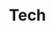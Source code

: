 ---
title: "Tech"
hideMeta: true
ShowBreadCrumbs: true
weight: 10
TocOpen: true
tags: ["Tech"]
summary: "汇集日常开发中的实践总结与学习笔记，记录技术探索过程中的思考与解决方案。"
comments: true
---